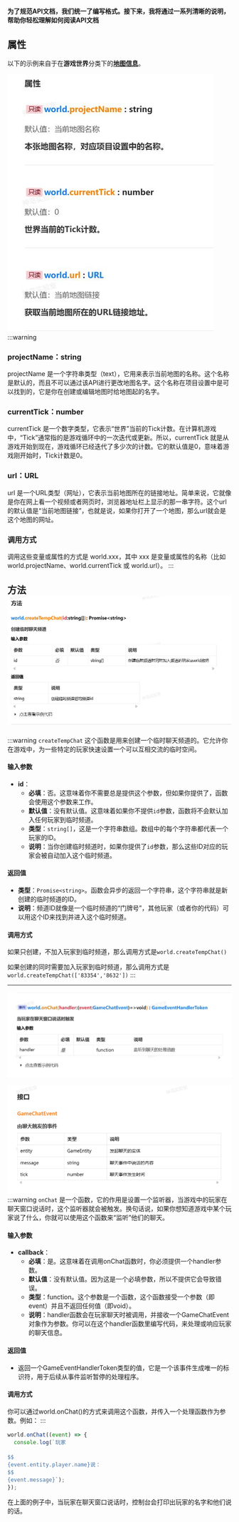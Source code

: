 **为了规范API文档，我们统一了编写格式。接下来，我将通过一系列清晰的说明，帮助你轻松理解如何阅读API文档**


## 属性
以下的示例来自于在**游戏世界**分类下的[**地图信息**](https://www.yuque.com/box3lab/api/obl2sb5x68v08he8)。

![QQ截图20240526113453.jpg](images/7.jpeg)
:::warning

### projectName：string
projectName 是一个字符串类型（text），它用来表示当前地图的名称。这个名称是默认的，而且不可以通过该API进行更改地图名字。这个名称在项目设置中是可以找到的，它是你在创建或编辑地图时给地图起的名字。

### currentTick：number
currentTick 是一个数字类型，它表示“世界”当前的Tick计数。在计算机游戏中，“Tick”通常指的是游戏循环中的一次迭代或更新。所以，currentTick 就是从游戏开始到现在，游戏循环已经迭代了多少次的计数。它的默认值是0，意味着游戏刚开始时，Tick计数是0。

### url：URL
url 是一个URL类型（网址），它表示当前地图所在的链接地址。简单来说，它就像是你在网上看一个视频或者网页时，浏览器地址栏上显示的那一串字符。这个url的默认值是“当前地图链接”，也就是说，如果你打开了一个地图，那么url就会是这个地图的网址。

### 调用方式
调用这些变量或属性的方式是 world.xxx，其中 xxx 是变量或属性的名称（比如 world.projectName、world.currentTick 或 world.url）。
:::


## 方法![QQ截图20240526113521.jpg](images/8.jpeg)
:::warning
`createTempChat` 这个函数是用来创建一个临时聊天频道的。它允许你在游戏中，为一些特定的玩家快速设置一个可以互相交流的临时空间。

#### 输入参数

- **id**： 
   - **必填**：否。这意味着你不需要总是提供这个参数，但如果你提供了，函数会使用这个参数来工作。
   - **默认值**：没有默认值。这意味着如果你不提供`id`参数，函数将不会默认加入任何玩家到临时频道。
   - **类型**：`string[]`，这是一个字符串数组。数组中的每个字符串都代表一个玩家的ID。
   - **说明**：当你创建临时频道时，如果你提供了`id`参数，那么这些ID对应的玩家会被自动加入这个临时频道。

#### 返回值

- **类型**：`Promise<string>`。函数会异步的返回一个字符串，这个字符串就是新创建的临时频道的ID。
- **说明**：频道ID就像是一个临时频道的“门牌号”，其他玩家（或者你的代码）可以用这个ID来找到并进入这个临时频道。

#### 调用方式
如果只创建，不加入玩家到临时频道，那么调用方式是`world.createTempChat()`

如果创建的同时需要加入玩家到临时频道，那么调用方式是`world.createTempChat(['83354','8632'])`
:::

---

![QQ截图20240527104557.jpg](images/9.jpeg)

![QQ截图20240524124006.png](images/10.png)
:::warning
`onChat` 是一个函数，它的作用是设置一个监听器，当游戏中的玩家在聊天窗口说话时，这个监听器就会被触发。换句话说，如果你想知道游戏中某个玩家说了什么，你就可以使用这个函数来“监听”他们的聊天。

#### 输入参数

- **callback**：
   - **必填**：是。这意味着在调用onChat函数时，你必须提供一个handler参数。
   - **默认值**：没有默认值。因为这是一个必填参数，所以不提供它会导致错误。
   - **类型**：function。这个参数是一个函数，这个函数接受一个参数（即event）并且不返回任何值（即void）。
   - **说明**：handler函数会在玩家聊天时被调用，并接收一个GameChatEvent对象作为参数。你可以在这个handler函数里编写代码，来处理或响应玩家的聊天信息。

#### 返回值

- 返回一个GameEventHandlerToken类型的值，它是一个该事件生成唯一的标识符，用于后续从事件监听暂停的处理程序。

#### 调用方式
你可以通过world.onChat()的方式来调用这个函数，并传入一个处理函数作为参数。例如：
:::
```javascript
world.onChat((event) => {  
  console.log(`玩家

$$
{event.entity.player.name}说：
$$
{event.message}`);  
});
```
在上面的例子中，当玩家在聊天窗口说话时，控制台会打印出玩家的名字和他们说的话。
